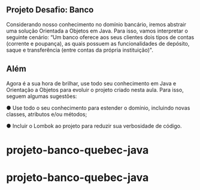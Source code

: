 ## Projeto Desafio: Banco

Considerando nosso conhecimento no domínio bancário, iremos abstrair uma solução Orientada a Objetos em Java. 
Para isso, vamos interpretar o seguinte cenário:
“Um banco oferece aos seus clientes dois tipos de 
contas (corrente e poupança), as quais possuem as 
funcionalidades de depósito, saque e transferência 
(entre contas da própria instituição)".

## Além

Agora é a sua hora de brilhar, use todo seu conhecimento em Java e Orientação a Objetos para evoluir o projeto criado nesta aula. Para isso, seguem algumas sugestões:

● Use todo o seu conhecimento para estender o domínio, incluindo novas classes, atributos e/ou métodos;

● Incluir o Lombok ao projeto para reduzir sua verbosidade 
de código.
# projeto-banco-quebec-java
# projeto-banco-quebec-java
